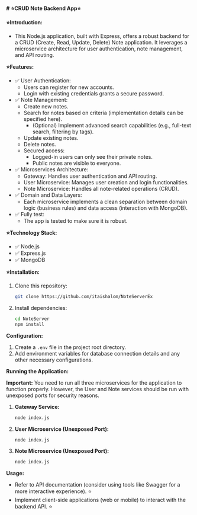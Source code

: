 **# ⭐CRUD Note Backend App⭐**

**⭐Introduction:**

* This Node.js application, built with Express, offers a robust backend for a CRUD (Create, Read, Update, Delete) Note application. It leverages a microservice architecture for user authentication, note management, and API routing.

**⭐Features:**

* ✅ User Authentication:
    * Users can register for new accounts. 
    * Login with existing credentials grants a secure password. 
* ✅ Note Management:
    * Create new notes. 
    * Search for notes based on criteria (implementation details can be specified here). 
      * (Optional) Implement advanced search capabilities (e.g., full-text search, filtering by tags).  
    * Update existing notes. 
    * Delete notes. 
    * Secured access:
        * Logged-in users can only see their private notes. 
        * Public notes are visible to everyone. 
* ✅ Microservices Architecture:
    * Gateway: Handles user authentication and API routing. 
    * User Microservice: Manages user creation and login functionalities. 
    * Note Microservice: Handles all note-related operations (CRUD). 
* ✅ Domain and Data Layers:
    * Each microservice implements a clean separation between domain logic (business rules) and data access (interaction with MongoDB). 
* ✅ Fully test:
    * The app is tested to make sure it is robust. 
  
**⭐Technology Stack:**

* ✅ Node.js
* ✅ Express.js
* ✅ MongoDB

**⭐Installation:**

1. Clone this repository:

   ```bash
   git clone https://github.com/itaishalom/NoteServerEx
   ```

2. Install dependencies:

   ```bash
   cd NoteServer
   npm install
   ```

**Configuration:**

1. Create a `.env` file in the project root directory.
2. Add environment variables for database connection details and any other necessary configurations.

**Running the Application:**

**Important:** You need to run all three microservices for the application to function properly. However, the User and Note services should be run with unexposed ports for security reasons.

1. **Gateway Service:**

   ```bash
   node index.js
   ```

2. **User Microservice (Unexposed Port):**

   ```bash
   node index.js
   ```

3. **Note Microservice (Unexposed Port):**

   ```bash
   node index.js
   ```


**Usage:**

* Refer to API documentation (consider using tools like Swagger for a more interactive experience).  ⭐
* Implement client-side applications (web or mobile) to interact with the backend API.  ⭐
